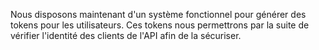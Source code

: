 Nous disposons maintenant d'un système fonctionnel pour générer des tokens pour les utilisateurs. Ces tokens nous permettrons par la suite de vérifier l'identité des clients de l'API afin de la sécuriser.
